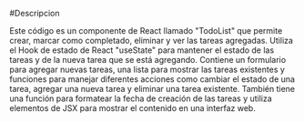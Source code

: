 #Descripcion

Este código es un componente de React llamado "TodoList" que permite crear, marcar como completado, eliminar y ver las tareas agregadas. Utiliza el Hook de estado de React "useState" para mantener el estado de las tareas y de la nueva tarea que se está agregando. Contiene un formulario para agregar nuevas tareas, una lista para mostrar las tareas existentes y funciones para manejar diferentes acciones como cambiar el estado de una tarea, agregar una nueva tarea y eliminar una tarea existente. También tiene una función para formatear la fecha de creación de las tareas y utiliza elementos de JSX para mostrar el contenido en una interfaz web.
